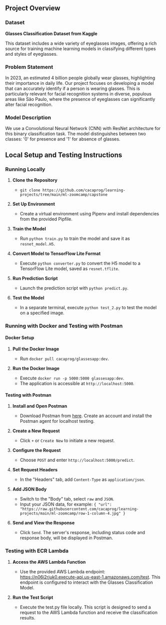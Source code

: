 ## Project Overview

### Dataset
**Glasses Classification Dataset from Kaggle**

This dataset includes a wide variety of eyeglasses images, offering a rich source for training machine learning models in classifying different types and styles of eyeglasses.

### Problem Statement
In 2023, an estimated 4 billion people globally wear glasses, highlighting their importance in daily life. Our project focuses on developing a model that can accurately identify if a person is wearing glasses. This is particularly relevant for facial recognition systems in diverse, populous areas like São Paulo, where the presence of eyeglasses can significantly alter facial recognition.

### Model Description
We use a Convolutional Neural Network (CNN) with ResNet architecture for this binary classification task. The model distinguishes between two classes: '0' for presence and '1' for absence of glasses.

## Local Setup and Testing Instructions

### Running Locally

1. **Clone the Repository**
   - `git clone https://github.com/cacaprog/learning-projects/tree/main/ml-zoomcamp/capstone`

2. **Set Up Environment**
   - Create a virtual environment using Pipenv and install dependencies from the provided Pipfile.

3. **Train the Model**
   - Run `python train.py` to train the model and save it as `resnet_model.H5`.

4. **Convert Model to TensorFlow Lite Format**
   - Execute `python converter.py` to convert the H5 model to a TensorFlow Lite model, saved as `resnet.tflite`.

5. **Run Prediction Script**
   - Launch the prediction script with `python predict.py`.

6. **Test the Model**
   - In a separate terminal, execute `python test_2.py` to test the model on a specified image.

### Running with Docker and Testing with Postman

#### Docker Setup

1. **Pull the Docker Image**
   - Run `docker pull cacaprog/glassesapp:dev`.

2. **Run the Docker Image**
   - Execute `docker run -p 5000:5000 glassesapp:dev`.
   - The application is accessible at `http://localhost:5000`.

#### Testing with Postman

1. **Install and Open Postman**
   - Download Postman from [here](https://www.postman.com/downloads/). Create an account and install the Postman agent for localhost testing.

2. **Create a New Request**
   - Click `+` or `Create New` to initiate a new request.

3. **Configure the Request**
   - Choose `POST` and enter `http://localhost:5000/predict`.

4. **Set Request Headers**
   - In the "Headers" tab, add `Content-Type` as `application/json`.

5. **Add JSON Body**
   - Switch to the "Body" tab, select `raw` and `JSON`.
   - Input your JSON data, for example:
     `{ "url": "https://raw.githubusercontent.com/cacaprog/learning-projects/main/ml-zoomcamp/row-1-column-4.jpg" }`

6. **Send and View the Response**
   - Click `Send`. The server's response, including status code and response body, will be displayed in Postman.


### Testing with ECR Lambda

1. **Access the AWS Lambda Function**
   - Use the provided AWS Lambda endpoint: https://n06i2rjuk0.execute-api.us-east-1.amazonaws.com/test.
        This endpoint is configured to interact with the Glasses Classification Model.

2. **Run the Test Script**
   - Execute the test.py file locally.
        This script is designed to send a request to the AWS Lambda function and receive the classification results.
